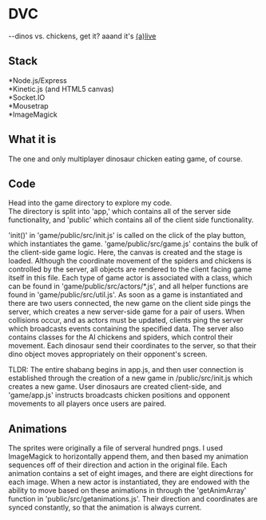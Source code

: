 DVC
========
--dinos vs. chickens, get it? 
aaand it's [(a)live](http://dinosaurio.jit.su  "Dino")  


Stack
--------
*Node.js/Express   
*Kinetic.js (and HTML5 canvas)     
*Socket.IO   
*Mousetrap   
*ImageMagick   

What it is
--------
The one and only multiplayer dinosaur chicken eating game, of course.


Code
--------
Head into the game directory to explore my code.   
The directory is split into 'app,' which contains all of the server side functionality,
and 'public' which contains all of the client side functionality.   

'init()' in 'game/public/src/init.js' is called on the click of the play button, which instantiates the game. 'game/public/src/game.js' contains the bulk of the client-side game logic. Here, the canvas is created and the stage is loaded. Although the coordinate movement of the spiders and chickens is controlled by the server, all objects are rendered to the client facing game itself in this file. Each type of game actor is associated with a class, which can be found in 'game/public/src/actors/*.js', and all helper functions are found in 'game/public/src/util.js'.
As soon as a game is instantiated and there are two users connected, the new game on the client side pings the server, which creates a new server-side game for a pair of users. When collisions occur, and as actors must be updated, clients ping the server which broadcasts events containing the specified data. The server also contains classes for the AI chickens and spiders, which control their movement. Each dinosaur send their coordinates to the server, so that their dino object moves appropriately on their opponent's screen.

TLDR: The entire shabang begins in app.js, and then user connection is established through the creation of a new game in /public/src/init.js which creates a new game. User dinosaurs are created client-side, and 'game/app.js' instructs broadcasts chicken positions and opponent movements to all players once users are paired.  


Animations
--------
The sprites were originally a file of serveral hundred pngs. I used ImageMagick to horizontally append them, and then
based my animation sequences off of their direction and action in the original file. Each animation contains a set of eight 
images, and there are eight directions for each image. When a new actor is instantiated, they are endowed with the ability
to move based on these animations in through the 'getAnimArray' function in 'public/src/getanimations.js'. Their direction
and coordinates are synced constantly, so that the animation is always current.
